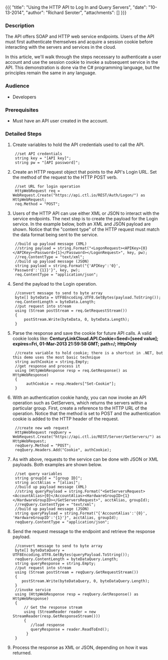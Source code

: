 {{{
  "title": "Using the HTTP API to Log In and Query Servers",
  "date": "10-13-2014",
  "author": "Richard Seroter",
  "attachments": []
}}}

### Description

The API offers SOAP and HTTP web service endpoints. Users of the API must first authenticate themselves and acquire a session cookie before interacting with the servers and services in the  cloud.

In this article, we'll walk through the steps necessary to authenticate a user account and use the session cookie to invoke a subsequent service in the  API. This demonstration is done via the C# programming language, but the principles remain the same in any language.

### Audience

- Developers

### Prerequisites

- Must have an API user created in the account.

### Detailed Steps

1. Create variables to hold the API credentials used to call the  API.

        //set API credentials
        string key = "[API key]";
        string pw = "[API password]";

2. Create an HTTP request object that points to the API's Login URL. Set the method of the request to the HTTP POST verb.

        //set URL for login operation
        HttpWebRequest req = WebRequest.Create("https://api.ctl.io/REST/Auth/Logon/") as HttpWebRequest;
        req.Method = "POST";

3. Users of the  HTTP API can use either XML or JSON to interact with the service endpoints. The next step is to create the payload for the Login service. In the example below, both an XML and JSON payload are shown. Notice that the "content type" of the HTTP request must match the data format being sent to the service.

        //build up payload message (XML)
        //string payload = string.Format("<LogonRequest><APIKey>{0}</APIKey><Password>{1}</Password></LogonRequest>", key, pw);
        //req.ContentType = "text/xml";
        //build up payload message (JSON)
        string payload = string.Format("{'APIKey':'0}', 'Password':'{1}}'}", key, pw);
        req.ContentType = "application/json";

4. Send the payload to the Login operation.

        //convert message to send to byte array
        byte[] byteData = UTF8Encoding.UTF8.GetBytes(payload.ToString());
        req.ContentLength = byteData.Length;
        //put request into stream
        using (Stream postStream = req.GetRequestStream())
        {
            postStream.Write(byteData, 0, byteData.Length);
        }

5. Parse the response and save the cookie for future API calls. A valid cookie looks like: **CenturyLinkCloud.API.Cookie=Seed=[seed value]; expires=Fri, 01-Mar-2013 21:59:58 GMT; path=/; HttpOnly**

        //create variable to hold cookie; there is a shortcut in .NET, but this demo uses the most basic technique
        string authCookie = string.Empty;
        //get response and process it
        using (HttpWebResponse resp = req.GetResponse() as HttpWebResponse)
        {
             authCookie = resp.Headers["Set-Cookie"];
        }

6. With an authentication cookie handy, you can now invoke an API operation such as GetServers, which returns the servers within a particular  group. First, create a reference to the HTTP URL of the operation. Notice that the method is set to POST and the authentication cookie is added to the HTTP header of the request.

        //create new web request
        HttpWebRequest reqQuery = WebRequest.Create("https://api.ctl.io/REST/Server/GetServers/") as HttpWebRequest;
        reqQuery.Method = "POST";
        reqQuery.Headers.Add("Cookie", authCookie);

7. As with above, requests to the service can be done with JSON or XML payloads. Both examples are shown below.

        //set query variables
        string groupId = "[group ID]";
        string acctAlias = "[alias]";
        //build up payload message (XML)
        //string queryPayload = string.Format("<GetServersRequest><AccountAlias>{0}</AccountAlias><HardwareGroupID>{1}</HardwareGroupID></GetServersRequest>", acctAlias, groupId);
        //reqQuery.ContentType = "text/xml";
        //build up payload message (JSON)
        string queryPayload = string.Format("{'AccountAlias':'{0}', 'HardwareGroupID':'{1}'}", acctAlias, groupId);
        reqQuery.ContentType = "application/json";

8. Send the request message to the endpoint and retrieve the response payload.

        //convert message to send to byte array
        byte[] byteDataQuery = UTF8Encoding.UTF8.GetBytes(queryPayload.ToString());
        reqQuery.ContentLength = byteDataQuery.Length;
        string queryResponse = string.Empty;
        //put request into stream
        using (Stream postStream = reqQuery.GetRequestStream())
        {
           postStream.Write(byteDataQuery, 0, byteDataQuery.Length);
        }
        //invoke service
        using (HttpWebResponse resp = reqQuery.GetResponse() as HttpWebResponse)
        {
            // Get the response stream  
            using (StreamReader reader = new StreamReader(resp.GetResponseStream()))
            {
               //load response
               queryResponse = reader.ReadToEnd();
             }
        }

9. Process the response as XML or JSON, depending on how it was returned.
